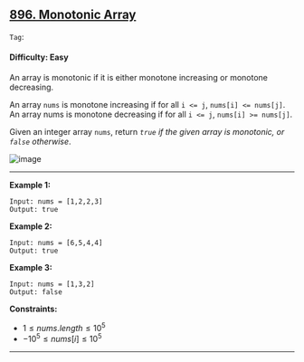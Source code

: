 ## [896. Monotonic Array](https://leetcode.com/problems/monotonic-array)

```Tag```:

#### Difficulty: Easy

An array is monotonic if it is either monotone increasing or monotone decreasing.

An array ```nums``` is monotone increasing if for all ```i <= j```, ```nums[i] <= nums[j]```. An array nums is monotone decreasing if for all ```i <= j```, ```nums[i] >= nums[j]```.

Given an integer array ```nums```, return _```true``` if the given array is monotonic, or ```false``` otherwise_.

![image](https://github.com/quananhle/Python/assets/35042430/098e564e-f567-481d-b9b6-2517bbf62ba8)

---

__Example 1:__
```
Input: nums = [1,2,2,3]
Output: true
```

__Example 2:__
```
Input: nums = [6,5,4,4]
Output: true
```

__Example 3:__
```
Input: nums = [1,3,2]
Output: false
```

__Constraints:__

- $1 \le nums.length \le 10^{5}$
- $-10^{5} \le nums[i] \le 10^{5}$

---
